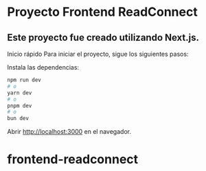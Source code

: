# Proyecto Frontend ReadConnect

## Este proyecto fue creado utilizando Next.js.

Inicio rápido
Para iniciar el proyecto, sigue los siguientes pasos:

Instala las dependencias:

```bash
npm run dev
# o
yarn dev
# o
pnpm dev
# o
bun dev
```

Abrir [http://localhost:3000](http://localhost:3000) en el navegador.
# frontend-readconnect
